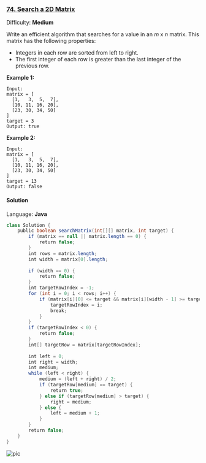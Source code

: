 ### [74\. Search a 2D Matrix](https://leetcode.com/problems/search-a-2d-matrix/)

Difficulty: **Medium**


Write an efficient algorithm that searches for a value in an _m_ x _n_ matrix. This matrix has the following properties:

*   Integers in each row are sorted from left to right.
*   The first integer of each row is greater than the last integer of the previous row.

**Example 1:**

```
Input:
matrix = [
  [1,   3,  5,  7],
  [10, 11, 16, 20],
  [23, 30, 34, 50]
]
target = 3
Output: true
```

**Example 2:**

```
Input:
matrix = [
  [1,   3,  5,  7],
  [10, 11, 16, 20],
  [23, 30, 34, 50]
]
target = 13
Output: false
```


#### Solution

Language: **Java**

```java
class Solution {
    public boolean searchMatrix(int[][] matrix, int target) {
        if (matrix == null || matrix.length == 0) {
            return false;
        }
        int rows = matrix.length;
        int width = matrix[0].length;
​
        if (width == 0) {
            return false;
        }
        int targetRowIndex = -1;
        for (int i = 0; i < rows; i++) {
            if (matrix[i][0] <= target && matrix[i][width - 1] >= target) {
                targetRowIndex = i;
                break;
            }
        }
        if (targetRowIndex < 0) {
            return false;
        }
        int[] targetRow = matrix[targetRowIndex];
​
        int left = 0;
        int right = width;
        int medium;
        while (left < right) {
            medium = (left + right) / 2;
            if (targetRow[medium] == target) {
                return true;
            } else if (targetRow[medium] > target) {
                right = medium;
            } else {
                left = medium + 1;
            }
        }
        return false;
    }
}
```
![pic](https://gitee.com/jacobchang/PicBed/raw/master/HGYqH5.png)
